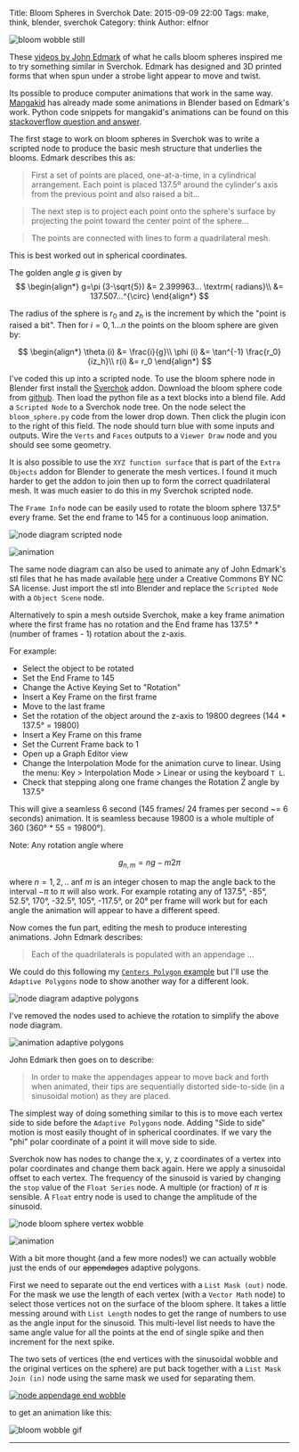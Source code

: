Title: Bloom Spheres in Sverchok
Date: 2015-09-09 22:00
Tags: make, think, blender, sverchok
Category: think
Author: elfnor

![bloom wobble still](./images/bloom_wobble.png)

These [videos by John Edmark](http://www.instructables.com/id/Blooming-Zoetrope-Sculptures/) of what he calls bloom spheres inspired me to try something similar in Sverchok. Edmark has designed and 3D printed forms that when spun under a strobe light appear to move and twist.

Its possible to produce computer animations that work in the same way. [Mangakid](https://www.youtube.com/channel/UClifVGXznefMacC29olhX7g) has already made some animations in Blender based on Edmark's work. Python code snippets for mangakid's animations can be found on this [stackoverflow question and answer](http://blender.stackexchange.com/questions/1371/organic-yet-accurate-modeling-with-the-golden-spiral/26800#26800).

The first stage to work on bloom spheres in Sverchok was to write a scripted node to produce the basic mesh structure that underlies the blooms. Edmark describes this as:

>First a set of points are placed, one-at-a-time, in a cylindrical arrangement. Each point is placed 137.5º  around the cylinder's axis from the previous point and also raised a bit...

>The next step is to project each point onto the sphere's surface by projecting the point toward the center point of the sphere...

>The points are connected with lines to form a quadrilateral mesh.

This is best worked out in spherical coordinates.

The golden angle $g$ is given by
$$
\begin{align*}
g=\pi (3-\sqrt{5}) &= 2.399963... \textrm{ radians}\\ 
 &= 137.507...^{\circ}
\end{align*}
$$

The radius of the sphere is $r_0$ and $z_h$ is the increment by which the "point is raised a bit". Then for $i = 0, 1 ... n$ the points on the bloom sphere are given by:

$$
\begin{align*}
\theta (i) &= \frac{i}{g}\\
\phi (i) &= \tan^{-1} \frac{r_0}{iz_h}\\
r(i) &= r_0
\end{align*}
$$

I've coded this up into a scripted node. To use the bloom sphere node in Blender first install the [Sverchok](http://nikitron.cc.ua/sverchok_en.html) addon. Download the bloom sphere code from [github](https://github.com/elfnor/bloom_sphere). Then load the python file as a text blocks into a blend file. Add a `Scripted Node` to a Sverchok node tree. On the node select the `bloom_sphere.py` code from the lower drop down. Then click the plugin icon to the right of this field. The node should turn blue with some inputs and outputs. Wire the `Verts` and `Faces` outputs to a `Viewer Draw` node and you should see some geometry.

It is also possible to use the `XYZ function surface` that is part of the `Extra Objects` addon for Blender to generate the mesh vertices. I found it much harder to get the addon to join then up to form the correct quadrilateral mesh. It was much easier to do this in my Sverchok scripted node.

The `Frame Info` node can be easily used to rotate the bloom sphere 137.5&deg; every frame. Set the end frame to 145 for a continuous loop animation.

![node diagram scripted node](./images/bloom_sphere_nodes.png)

![animation](./images/bloom_sphere.gif)

The same node diagram can also be used to animate any of John Edmark's stl files that he has made available [here](https://www.dropbox.com/sh/nsinei7jlu0z3wk/AADsN9wI7IOIF6VOnREx-Tt6a?dl=0) under a Creative Commons BY NC SA license. Just import the stl into Blender and replace the `Scripted Node` with a `Object Scene` node.

Alternatively to spin a mesh outside Sverchok, make a key frame animation where the first frame has no rotation and the End frame has 137.5&deg; * (number of frames - 1) rotation about the z-axis. 

For example: 

*  Select the object to be rotated
*  Set the End Frame to 145
*  Change the Active Keying Set to "Rotation"
*  Insert a Key Frame on the first frame
*  Move to the last frame
*  Set the rotation of the object around the z-axis to 19800 degrees (144 * 137.5&deg; = 19800)
*  Insert a Key Frame on this frame
*  Set the Current Frame back to 1
*  Open up a Graph Editor view
*  Change the Interpolation Mode for the animation curve to linear. Using the menu: Key > Interpolation Mode > Linear or using the keyboard `T L`.
*  Check that stepping along one frame changes the Rotation Z angle by 137.5&deg;

This will give a seamless 6 second (145 frames/ 24 frames per second ~= 6 seconds) animation. It is seamless because 19800 is a whole multiple of 360 (360&deg; * 55 = 19800&deg;).

Note: Any rotation angle where

$$
g_{n,m} = ng - m2\pi
$$

where $n= 1,2,..$ anf $m$ is an integer chosen to map the angle back to the interval $-\pi$ to $\pi$ will also work.  For example rotating any of 137.5&deg;, -85&deg;, 52.5&deg;, 170&deg;, -32.5&deg;, 105&deg;, -117.5&deg;, or 20&deg; per frame will work but for each angle the animation will appear to have a different speed. 

Now comes the fun part, editing the mesh to produce interesting animations. John Edmark describes:

>Each of the quadrilaterals is populated with an appendage ...

We could do this following  my [`Centers Polygon` example]({filename}/simple_sverchok_01.md) but I'll use the `Adaptive Polygons` node to show another way for a different look.

![node diagram adaptive polygons](./images/bloom_sphere_adaptive_polygon_nodes.png)

I've removed the nodes used to achieve the rotation to simplify the above node diagram.

![animation adaptive polygons](./images/bloom_sphere_ap.gif)

John Edmark then goes on to describe:

>In order to make the appendages appear to move back and forth when animated, their tips are sequentially distorted side-to-side (in a sinusoidal motion) as they are placed.

The simplest way of doing something similar to this is to move each vertex side to side before the `Adaptive Polygons` node. Adding "Side to side" motion is most easily thought of in spherical coordinates. If we vary the "phi" polar coordinate of a point it will move side to side.

Sverchok now has nodes to change the x, y, z coordinates of a vertex into polar coordinates and change them back again.  Here we apply a sinusoidal offset to each vertex. The frequency of the sinusoid is varied by changing the `stop` value of the `Float Series` node. A multiple (or fraction) of $\pi$ is sensible. A `Float` entry node is used to change the amplitude of the sinusoid. 

![node bloom sphere vertex wobble](./images/wobble_vertex_node_tree.png)

![animation](./images/wobble_vertex.gif)

With a bit more thought (and a few more nodes!) we can actually wobble just the ends of our <s>appendages</s>  adaptive polygons. 

First we need to separate out the end vertices with a `List Mask (out)` node. For the mask we use the length of each vertex (with a `Vector Math` node) to select those vertices not on the surface of the bloom sphere. It takes a little messing around with `List Length` nodes to get the range of numbers to use as the angle input for the sinusoid. This multi-level list needs to have the same angle value for all the points at the end of single spike and then increment for the next spike.

The two sets of vertices (the end vertices with the sinusoidal wobble and the original vertices on the sphere) are put back together with a `List Mask Join (in)` node using the same mask we used for separating them. 

[![node appendage end wobble](./images/sc_bloom_sphere_node_11_nodetree_for_post.blend_small.png "Click for larger version")](./images/sc_bloom_sphere_node_11_nodetree_for_post.blend_large_02.png)

to get an animation like this:

![bloom wobble gif](./images/wobble_color.gif)

--------------------------------------------------


 





